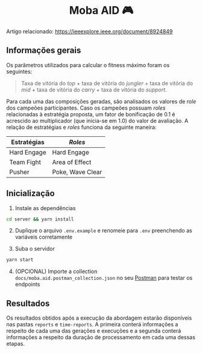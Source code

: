 <h1 align="center">Moba AID 🎮</h1>

Artigo relacionado: https://ieeexplore.ieee.org/document/8924849

## Informações gerais

Os parâmetros utilizados para calcular o fitness máximo foram os seguintes:

> Taxa de vitória do _top_ + taxa de vitória do _jungler_ + taxa de vitória do _mid_ + taxa de vitória do _carry_ + taxa de vitória do _support_.

Para cada uma das composições geradas, são analisados os valores de _role_ dos campeões participantes. Caso os campeões possuam _roles_ relacionadas à estratégia proposta, um fator de bonificação de 0.1 é acrescido ao multiplicador (que inicia-se em 1.0) do valor de avaliação. A relação de estratégias e _roles_ funciona da seguinte maneira:

Estratégias | _Roles_
------------ | -------------
Hard Engage | Hard Engage
Team Fight | Area of Effect
Pusher | Poke, Wave Clear

## Inicialização

1. Instale as dependências

```bash
cd server && yarn install
```

2. Duplique o arquivo `.env.example` e renomeie para `.env` preenchendo as variáveis corretamente

3. Suba o servidor

```bash
yarn start
```

4. (OPCIONAL) Importe a collection `docs/moba.aid.postman_collection.json` no seu [Postman](https://www.postman.com/) para testar os endpoints


## Resultados

Os resultados obtidos após a execução da abordagem estarão disponíveis nas pastas `reports` e `time-reports`. A primeira conterá informações a respeito de cada uma das gerações e execuções e a segunda conterá informações a respeito da duração de processamento em cada uma dessas etapas. 
